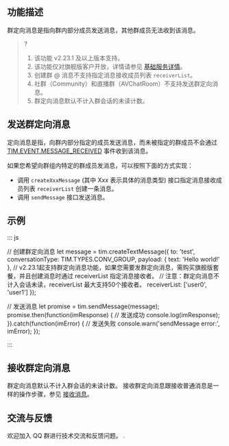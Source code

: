 ## 功能描述
群定向消息是指向群内部分成员发送消息，其他群成员无法收到该消息。

> ?
> 1. 该功能 v2.23.1 及以上版本支持。
> 2. 该功能仅对旗舰版客户开放，详情请参见 [基础服务详情](https://cloud.tencent.com/document/product/269/11673#.E5.9F.BA.E7.A1.80.E6.9C.8D.E5.8A.A1.E8.AF.A6.E6.83.85)。
> 3. 创建群 @ 消息不支持指定消息接收成员列表 `receiverList`。
> 4. 社群（Community）和直播群（AVChatRoom）不支持发送群定向消息。
> 5. 群定向消息默认不计入群会话的未读计数。

## 发送群定向消息
定向消息是指，向群内部分指定的成员发送消息，而未被指定的群成员不会通过 [TIM.EVENT.MESSAGE_RECEIVED](https://web.sdk.qcloud.com/im/doc/zh-cn/module-EVENT.html#.MESSAGE_RECEIVED) 事件收到该消息。


如果您希望向群组内特定的群成员发消息，可以按照下面的方式实现：
- 调用 `createXxxMessage` (其中 Xxx 表示具体的消息类型) 接口指定消息接收成员列表 `receiverList` 创建一条消息。
- 调用 `sendMessage` 接口发送消息。

## 示例
<dx-codeblock>
:::  js

// 创建群定向消息
let message = tim.createTextMessage({
  to: 'test',
  conversationType: TIM.TYPES.CONV_GROUP,
  payload: {
    text: 'Hello world!'
  },
  // v2.23.1起支持群定向消息功能，如果您需要发群定向消息，需购买旗舰版套餐，并且创建消息时通过 receiverList 指定消息接收者。
  // 注意：群定向消息不计入会话未读，receiverList 最大支持50个接收者。
  receiverList: ['user0', 'user1']
});

// 发送消息
let promise = tim.sendMessage(message);
promise.then(function(imResponse) {
  // 发送成功
  console.log(imResponse);
}).catch(function(imError) {
  // 发送失败
  console.warn('sendMessage error:', imError);
});

:::
</dx-codeblock>

## 接收群定向消息
群定向消息默认不计入群会话的未读计数。
接收群定向消息跟接收普通消息是一样的操作步骤，参见 [接收消息](https://cloud.tencent.com/document/product/269/75319)。


## 交流与反馈
欢迎加入 QQ 群进行技术交流和反馈问题。
<img src="https://qcloudimg.tencent-cloud.cn/raw/e2050d5b5c894c7da725f8e25c5bfe82.jpg" style="zoom:20%;"/>
